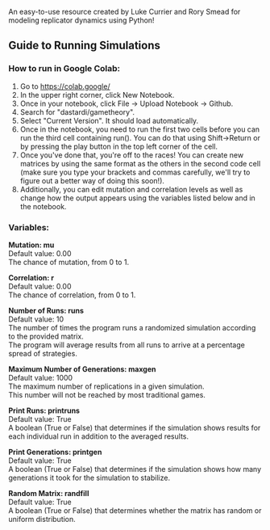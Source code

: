 An easy-to-use resource created by Luke Currier and Rory Smead for modeling replicator dynamics using Python!

## Guide to Running Simulations<br>
### How to run in Google Colab: <br>
1. Go to https://colab.google/
2. In the upper right corner, click New Notebook.
3. Once in your notebook, click File -> Upload Notebook -> Github.
4. Search for "dastardi/gametheory".
5. Select "Current Version". It should load automatically.
6. Once in the notebook, you need to run the first two cells before you can run the third cell containing run(). You can do that using Shift->Return or by pressing the play button in the top left corner of the cell.
7. Once you've done that, you're off to the races! You can create new matrices by using the same format as the others in the second code cell (make sure you type your brackets and commas carefully, we'll try to figure out a better way of doing this soon!).
8. Additionally, you can edit mutation and correlation levels as well as change how the output appears using the variables listed below and in the notebook. 

### Variables: <br>
<b>Mutation: mu</b><br>
Default value: 0.00<br>
The chance of mutation, from 0 to 1. <br>

<b>Correlation: r</b><br>
Default value: 0.00<br>
The chance of correlation, from 0 to 1. <br>

<b>Number of Runs: runs</b><br>
Default value: 10<br>
The number of times the program runs a randomized simulation according to the provided matrix.<br>
The program will average results from all runs to arrive at a percentage spread of strategies. <br>

<b>Maximum Number of Generations: maxgen</b><br>
Default value: 1000<br>
The maximum number of replications in a given simulation.<br>
This number will not be reached by most traditional games.<br>

<b>Print Runs: printruns</b><br>
Default value: True<br>
A boolean (True or False) that determines if the simulation shows results for each individual run in addition to the averaged results.<br>

<b>Print Generations: printgen</b><br>
Default value: True<br>
A boolean (True or False) that determines if the simulation shows how many generations it took for the simulation to stabilize.<br>

<b>Random Matrix: randfill</b><br>
Default value: True<br>
A boolean (True or False) that determines whether the matrix has random or uniform distribution.<br>
